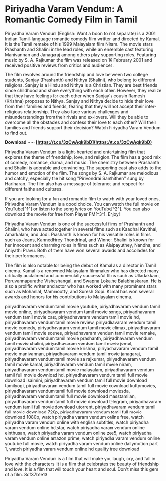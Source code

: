 # Piriyadha Varam Vendum: A Romantic Comedy Film in Tamil
 
Piriyadha Varam Vendum (English: Want a boon to not separate) is a 2001 Indian Tamil-language romantic comedy film written and directed by Kamal. It is the Tamil remake of his 1999 Malayalam film Niram. The movie stars Prashanth and Shalini in the lead roles, while an ensemble cast featuring Manivannan and Janagaraj among others play supporting roles. Featuring music by S. A. Rajkumar, the film was released on 16 February 2001 and received positive reviews from critics and audiences.
 
The film revolves around the friendship and love between two college students, Sanjay (Prashanth) and Nithya (Shalini), who belong to different religions. Sanjay is a Hindu and Nithya is a Christian. They are best friends since childhood and share everything with each other. However, they realize that they have feelings for each other when Sanjay's cousin Ramesh (Krishna) proposes to Nithya. Sanjay and Nithya decide to hide their love from their families and friends, fearing that they will not accept their inter-religious relationship. They also face various challenges and misunderstandings from their rivals and ex-lovers. Will they be able to overcome all the obstacles and confess their love to each other? Will their families and friends support their decision? Watch Piriyadha Varam Vendum to find out.
 
**Download ····· [https://t.co/3zCwAqk9bD](https://t.co/3zCwAqk9bD)**


 
Piriyadha Varam Vendum is a light-hearted and entertaining film that explores the theme of friendship, love, and religion. The film has a good mix of comedy, romance, drama, and music. The chemistry between Prashanth and Shalini is adorable and convincing. The supporting cast also adds to the humor and emotion of the film. The songs by S. A. Rajkumar are melodious and catchy, especially the hit song "Pirivondrai Santhithen" sung by Hariharan. The film also has a message of tolerance and respect for different faiths and cultures.
 
If you are looking for a fun and romantic film to watch with your loved ones, Piriyadha Varam Vendum is a good choice. You can watch the full movie on YouTube[^1^] or listen to the song lyrics on YouTube[^2^]. You can also download the movie for free from Player FM[^3^]. Enjoy!
  
Piriyadha Varam Vendum is one of the successful films of Prashanth and Shalini, who have acted together in several films such as Kaadhal Kavithai, Amarkalam, and Jodi. Prashanth is known for his versatile roles in films such as Jeans, Kannedhirey Thondrinal, and Winner. Shalini is known for her innocent and charming roles in films such as Alaipayuthey, Nandha, and Aniyathi Pravu. Both of them have won several awards and accolades for their performances.
 
The film is also notable for being the debut of Kamal as a director in Tamil cinema. Kamal is a renowned Malayalam filmmaker who has directed many critically acclaimed and commercially successful films such as Ulladakkam, Peruvannapurathe Visheshangal, and Swapna Lokathe Balabhaskaran. He is also a prolific writer and actor who has worked with many prominent stars such as Mohanlal, Mammootty, and Suresh Gopi. Kamal has won several awards and honors for his contributions to Malayalam cinema.
 
piriyadhavaram vendum tamil movie youtube,  piriyadhavaram vendum tamil movie online,  piriyadhavaram vendum tamil movie songs,  piriyadhavaram vendum tamil movie cast,  piriyadhavaram vendum tamil movie hd,  piriyadhavaram vendum tamil movie review,  piriyadhavaram vendum tamil movie comedy,  piriyadhavaram vendum tamil movie climax,  piriyadhavaram vendum tamil movie scenes,  piriyadhavaram vendum tamil movie remake,  piriyadhavaram vendum tamil movie prashanth,  piriyadhavaram vendum tamil movie shalini,  piriyadhavaram vendum tamil movie jomol,  piriyadhavaram vendum tamil movie krishna,  piriyadhavaram vendum tamil movie manivannan,  piriyadhavaram vendum tamil movie janagaraj,  piriyadhavaram vendum tamil movie sa rajkumar,  piriyadhavaram vendum tamil movie kamal,  piriyadhavaram vendum tamil movie niram,  piriyadhavaram vendum tamil movie malayalam,  piriyadhavaram vendum tamil full movie download hd,  piriyadhavaram vendum tamil full movie download isaimini,  piriyadhavaram vendum tamil full movie download tamilyogi,  piriyadhavaram vendum tamil full movie download kuttymovies,  piriyadhavaram vendum tamil full movie download moviesda,  piriyadhavaram vendum tamil full movie download masstamilan,  piriyadhavaram vendum tamil full movie download telegram,  piriyadhavaram vendum tamil full movie download utorrent,  piriyadhavaram vendum tamil full movie download 720p,  piriyadhavaram vendum tamil full movie download 1080p,  watch piriyadha varam vendum online free,  watch piriyadha varam vendum online with english subtitles,  watch piriyadha varam vendum online hotstar,  watch piriyadha varam vendum online einthusan,  watch piriyadha varam vendum online zee5,  watch piriyadha varam vendum online amazon prime,  watch piriyadha varam vendum online youtube full movie,  watch piriyadha varam vendum online dailymotion part 1,  watch piriyadha varam vendum online hd quality free download
 
Piriyadha Varam Vendum is a film that will make you laugh, cry, and fall in love with the characters. It is a film that celebrates the beauty of friendship and love. It is a film that will touch your heart and soul. Don't miss this gem of a film.
 8cf37b1e13
 
